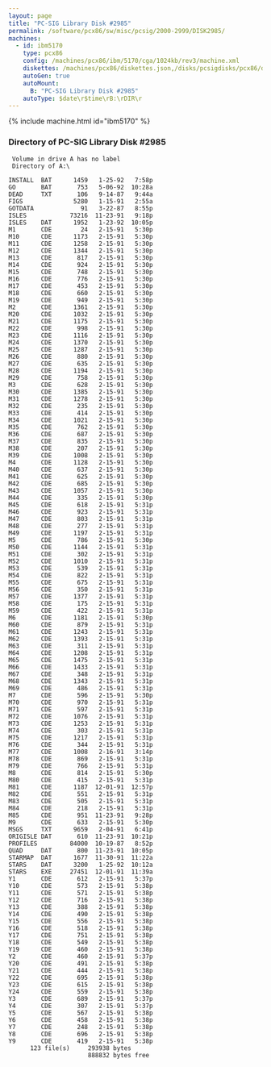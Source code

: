 ```yaml
---
layout: page
title: "PC-SIG Library Disk #2985"
permalink: /software/pcx86/sw/misc/pcsig/2000-2999/DISK2985/
machines:
  - id: ibm5170
    type: pcx86
    config: /machines/pcx86/ibm/5170/cga/1024kb/rev3/machine.xml
    diskettes: /machines/pcx86/diskettes.json,/disks/pcsigdisks/pcx86/diskettes.json
    autoGen: true
    autoMount:
      B: "PC-SIG Library Disk #2985"
    autoType: $date\r$time\rB:\rDIR\r
---
```


{% include machine.html id="ibm5170" %}

### Directory of PC-SIG Library Disk #2985

     Volume in drive A has no label
     Directory of A:\

    INSTALL  BAT      1459   1-25-92   7:58p
    GO       BAT       753   5-06-92  10:28a
    DEAD     TXT       106   9-14-87   9:44a
    FIGS              5280   1-15-91   2:55a
    GOTDATA             91   3-22-87   8:55p
    ISLES            73216  11-23-91   9:18p
    ISLES    DAT      1952   1-23-92  10:05p
    M1       CDE        24   2-15-91   5:30p
    M10      CDE      1173   2-15-91   5:30p
    M11      CDE      1258   2-15-91   5:30p
    M12      CDE      1344   2-15-91   5:30p
    M13      CDE       817   2-15-91   5:30p
    M14      CDE       924   2-15-91   5:30p
    M15      CDE       748   2-15-91   5:30p
    M16      CDE       776   2-15-91   5:30p
    M17      CDE       453   2-15-91   5:30p
    M18      CDE       660   2-15-91   5:30p
    M19      CDE       949   2-15-91   5:30p
    M2       CDE      1361   2-15-91   5:30p
    M20      CDE      1032   2-15-91   5:30p
    M21      CDE      1175   2-15-91   5:30p
    M22      CDE       998   2-15-91   5:30p
    M23      CDE      1116   2-15-91   5:30p
    M24      CDE      1370   2-15-91   5:30p
    M25      CDE      1287   2-15-91   5:30p
    M26      CDE       880   2-15-91   5:30p
    M27      CDE       635   2-15-91   5:30p
    M28      CDE      1194   2-15-91   5:30p
    M29      CDE       758   2-15-91   5:30p
    M3       CDE       628   2-15-91   5:30p
    M30      CDE      1385   2-15-91   5:30p
    M31      CDE      1278   2-15-91   5:30p
    M32      CDE       235   2-15-91   5:30p
    M33      CDE       414   2-15-91   5:30p
    M34      CDE      1021   2-15-91   5:30p
    M35      CDE       762   2-15-91   5:30p
    M36      CDE       687   2-15-91   5:30p
    M37      CDE       835   2-15-91   5:30p
    M38      CDE       207   2-15-91   5:30p
    M39      CDE      1008   2-15-91   5:30p
    M4       CDE      1128   2-15-91   5:30p
    M40      CDE       637   2-15-91   5:30p
    M41      CDE       625   2-15-91   5:30p
    M42      CDE       685   2-15-91   5:30p
    M43      CDE      1057   2-15-91   5:30p
    M44      CDE       335   2-15-91   5:30p
    M45      CDE       618   2-15-91   5:31p
    M46      CDE       923   2-15-91   5:31p
    M47      CDE       803   2-15-91   5:31p
    M48      CDE       277   2-15-91   5:31p
    M49      CDE      1197   2-15-91   5:31p
    M5       CDE       786   2-15-91   5:30p
    M50      CDE      1144   2-15-91   5:31p
    M51      CDE       302   2-15-91   5:31p
    M52      CDE      1010   2-15-91   5:31p
    M53      CDE       539   2-15-91   5:31p
    M54      CDE       822   2-15-91   5:31p
    M55      CDE       675   2-15-91   5:31p
    M56      CDE       350   2-15-91   5:31p
    M57      CDE      1377   2-15-91   5:31p
    M58      CDE       175   2-15-91   5:31p
    M59      CDE       422   2-15-91   5:31p
    M6       CDE      1181   2-15-91   5:30p
    M60      CDE       879   2-15-91   5:31p
    M61      CDE      1243   2-15-91   5:31p
    M62      CDE      1393   2-15-91   5:31p
    M63      CDE       311   2-15-91   5:31p
    M64      CDE      1208   2-15-91   5:31p
    M65      CDE      1475   2-15-91   5:31p
    M66      CDE      1433   2-15-91   5:31p
    M67      CDE       348   2-15-91   5:31p
    M68      CDE      1343   2-15-91   5:31p
    M69      CDE       486   2-15-91   5:31p
    M7       CDE       596   2-15-91   5:30p
    M70      CDE       970   2-15-91   5:31p
    M71      CDE       597   2-15-91   5:31p
    M72      CDE      1076   2-15-91   5:31p
    M73      CDE      1253   2-15-91   5:31p
    M74      CDE       303   2-15-91   5:31p
    M75      CDE      1217   2-15-91   5:31p
    M76      CDE       344   2-15-91   5:31p
    M77      CDE      1008   2-16-91   3:14p
    M78      CDE       869   2-15-91   5:31p
    M79      CDE       766   2-15-91   5:31p
    M8       CDE       814   2-15-91   5:30p
    M80      CDE       415   2-15-91   5:31p
    M81      CDE      1187  12-01-91  12:57p
    M82      CDE       551   2-15-91   5:31p
    M83      CDE       505   2-15-91   5:31p
    M84      CDE       218   2-15-91   5:31p
    M85      CDE       951  11-23-91   9:28p
    M9       CDE       633   2-15-91   5:30p
    MSGS     TXT      9659   2-04-91   6:41p
    ORIGISLE DAT       610  11-23-91  10:21p
    PROFILES         84000  10-19-87   8:52p
    QUAD     DAT       800  11-23-91  10:05p
    STARMAP  DAT      1677  11-30-91  11:22a
    STARS    DAT      3200   1-25-92  10:12a
    STARS    EXE     27451  12-01-91  11:39a
    Y1       CDE       612   2-15-91   5:37p
    Y10      CDE       573   2-15-91   5:38p
    Y11      CDE       571   2-15-91   5:38p
    Y12      CDE       716   2-15-91   5:38p
    Y13      CDE       388   2-15-91   5:38p
    Y14      CDE       490   2-15-91   5:38p
    Y15      CDE       556   2-15-91   5:38p
    Y16      CDE       518   2-15-91   5:38p
    Y17      CDE       751   2-15-91   5:38p
    Y18      CDE       549   2-15-91   5:38p
    Y19      CDE       460   2-15-91   5:38p
    Y2       CDE       460   2-15-91   5:37p
    Y20      CDE       491   2-15-91   5:38p
    Y21      CDE       444   2-15-91   5:38p
    Y22      CDE       695   2-15-91   5:38p
    Y23      CDE       615   2-15-91   5:38p
    Y24      CDE       559   2-15-91   5:38p
    Y3       CDE       689   2-15-91   5:37p
    Y4       CDE       307   2-15-91   5:37p
    Y5       CDE       567   2-15-91   5:38p
    Y6       CDE       458   2-15-91   5:38p
    Y7       CDE       248   2-15-91   5:38p
    Y8       CDE       696   2-15-91   5:38p
    Y9       CDE       419   2-15-91   5:38p
          123 file(s)     293938 bytes
                          888832 bytes free
